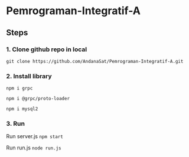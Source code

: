 # Pemrograman-Integratif-A

## Steps

### 1. Clone github repo in local
  ```git clone https://github.com/AndanaSat/Pemrograman-Integratif-A.git```

### 2. Install library
  ```npm i grpc```
  
  ```npm i @grpc/proto-loader```
  
  ```npm i mysql2```
  
### 3. Run
  Run server.js
  ```npm start```
  
  Run run.js
  ```node run.js```
